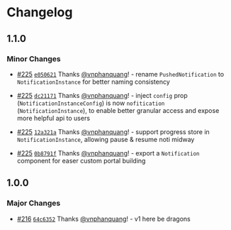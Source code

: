 # Changelog

## 1.1.0

### Minor Changes

- [#225](https://github.com/vnphanquang/svelte-put/pull/225) [`e050621`](https://github.com/vnphanquang/svelte-put/commit/e0506210da96a0d13a5b899a6c16852dea922725) Thanks [@vnphanquang](https://github.com/vnphanquang)! - rename `PushedNotification` to `NotificationInstance` for better naming consistency

- [#225](https://github.com/vnphanquang/svelte-put/pull/225) [`dc21171`](https://github.com/vnphanquang/svelte-put/commit/dc211715f36b8fbf99b499ab9a2acefc5c7d04cf) Thanks [@vnphanquang](https://github.com/vnphanquang)! - inject `config` prop (`NotificationInstanceConfig`) is now `nofitication` (`NotificationInstance`), to enable better granular access and expose more helpful api to users

- [#225](https://github.com/vnphanquang/svelte-put/pull/225) [`12a321a`](https://github.com/vnphanquang/svelte-put/commit/12a321ab6e2a4c635378953a202ce565c1a64dbc) Thanks [@vnphanquang](https://github.com/vnphanquang)! - support progress store in `NotificationInstance`, allowing pause & resume noti midway

- [#225](https://github.com/vnphanquang/svelte-put/pull/225) [`0b8791f`](https://github.com/vnphanquang/svelte-put/commit/0b8791ff3ca2cfd6cdc7bda565259b6f94b38d92) Thanks [@vnphanquang](https://github.com/vnphanquang)! - export a `Notification` component for easer custom portal building

## 1.0.0

### Major Changes

- [#216](https://github.com/vnphanquang/svelte-put/pull/216) [`64c6352`](https://github.com/vnphanquang/svelte-put/commit/64c63524ac12d22af1ed57f2f988d75b8082721d) Thanks [@vnphanquang](https://github.com/vnphanquang)! - v1 here be dragons
